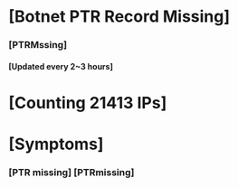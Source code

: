 # [Botnet PTR Record Missing]
### [PTRMssing]
#### [Updated every 2~3 hours]

# [Counting 21413 IPs]

# [Symptoms] 
###   [PTR missing] [PTRmissing]
